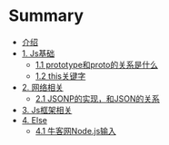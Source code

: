 # Summary

* [介绍](README.md)
* [1. Js基础]()
  * [1.1 prototype和proto的关系是什么](basic/prototype.md)
  * [1.2 this关键字](basic/this.md)
* [2. 网络相关]()
  * [2.1 JSONP的实现，和JSON的关系](network/jsonp.md)
* [3. Js框架相关]()
* [4. Else]()
  * [4.1 牛客网Node.js输入](else/nowCoder.md)

